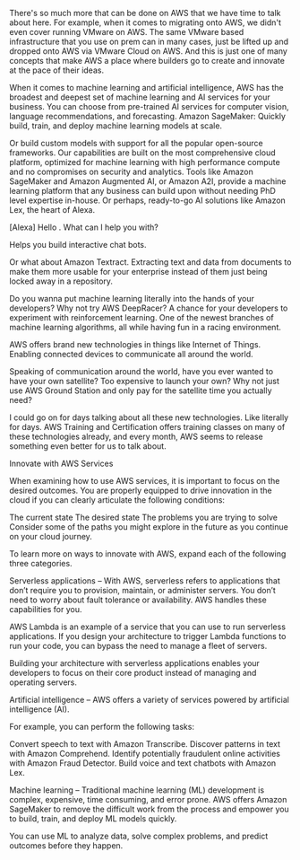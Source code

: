There's so much more that can be done on AWS that we have time to talk about here. For example, when it comes to migrating onto AWS, we didn't even cover running VMware on AWS. The same VMware based infrastructure that you use on prem can in many cases, just be lifted up and dropped onto AWS via VMware Cloud on AWS. And this is just one of many concepts that make AWS a place where builders go to create and innovate at the pace of their ideas. 



When it comes to machine learning and artificial intelligence, AWS has the broadest and deepest set of machine learning and AI services for your business. You can choose from pre-trained AI services for computer vision, language recommendations, and forecasting. Amazon SageMaker: Quickly build, train, and deploy machine learning models at scale. 



Or build custom models with support for all the popular open-source frameworks. Our capabilities are built on the most comprehensive cloud platform, optimized for machine learning with high performance compute and no compromises on security and analytics. Tools like Amazon SageMaker and Amazon Augmented AI, or Amazon A2I, provide a machine learning platform that any business can build upon without needing PhD level expertise in-house. Or perhaps, ready-to-go AI solutions like Amazon Lex, the heart of Alexa.


[Alexa] Hello . What can I help you with?


Helps you build interactive chat bots.



Or what about Amazon Textract. Extracting text and data from documents to make them more usable for your enterprise instead of them just being locked away in a repository. 



Do you wanna put machine learning literally into the hands of your developers? Why not try AWS DeepRacer? A chance for your developers to experiment with reinforcement learning. One of the newest branches of machine learning algorithms, all while having fun in a racing environment. 



AWS offers brand new technologies in things like Internet of Things. Enabling connected devices to communicate all around the world. 



Speaking of communication around the world, have you ever wanted to have your own satellite? Too expensive to launch your own? Why not just use AWS Ground Station and only pay for the satellite time you actually need? 



I could go on for days talking about all these new technologies. Like literally for days. AWS Training and Certification offers training classes on many of these technologies already, and every month, AWS seems to release something even better for us to talk about.

Innovate with AWS Services

When examining how to use AWS services, it is important to focus on the desired outcomes. You are properly equipped to drive innovation in the cloud if you can clearly articulate the following conditions: 

The current state
The desired state
The problems you are trying to solve
Consider some of the paths you might explore in the future as you continue on your cloud journey. 

To learn more on ways to innovate with AWS, expand each of the following three categories.


Serverless applications
–
With AWS, serverless refers to applications that don’t require you to provision, maintain, or administer servers. You don’t need to worry about fault tolerance or availability. AWS handles these capabilities for you.



AWS Lambda is an example of a service that you can use to run serverless applications. If you design your architecture to trigger Lambda functions to run your code, you can bypass the need to manage a fleet of servers.



Building your architecture with serverless applications enables your developers to focus on their core product instead of managing and operating servers.


Artificial intelligence
–
AWS offers a variety of services powered by artificial intelligence (AI). 



For example, you can perform the following tasks:

Convert speech to text with Amazon Transcribe.
Discover patterns in text with Amazon Comprehend.
Identify potentially fraudulent online activities with Amazon Fraud Detector.
Build voice and text chatbots with Amazon Lex.

Machine learning
–
Traditional machine learning (ML) development is complex, expensive, time consuming, and error prone. AWS offers Amazon SageMaker to remove the difficult work from the process and empower you to build, train, and deploy ML models quickly.



You can use ML to analyze data, solve complex problems, and predict outcomes before they happen.
